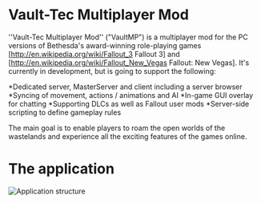 # Vault-Tec Multiplayer Mod

''Vault-Tec Multiplayer Mod'' ("VaultMP") is a multiplayer mod for the PC versions of Bethesda's award-winning role-playing games [http://en.wikipedia.org/wiki/Fallout_3 Fallout 3] and [http://en.wikipedia.org/wiki/Fallout_New_Vegas Fallout: New Vegas]. It's currently in development, but is going to support the following:

*Dedicated server, MasterServer and client including a server browser
*Syncing of movement, actions / animations and AI
*In-game GUI overlay for chatting
*Supporting DLCs as well as Fallout user mods
*Server-side scripting to define gameplay rules

The main goal is to enable players to roam the open worlds of the wastelands and experience all the exciting features of the games online.

# The application

![Application structure](http://www.vaultmp.com/wiki/images/9/95/Structurevaultmp.png "Application structure")



